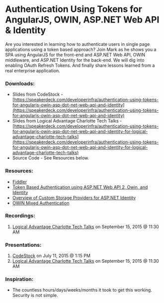 # Authentication Using Tokens for AngularJS, OWIN, ASP.NET Web API & Identity

Are you interested in learning how to authenticate users in single page applications using a token based approach? Join Mark as he shows you a SPA using AngularJS for the front-end and ASP.NET Web API, OWIN middleware, and ASP.NET Identity for the back-end. We will dig into enabling OAuth Refresh Tokens. And finally share lessons learned from a real enterprise application.

### Downloads:
* Slides from CodeStock - [https://speakerdeck.com/developerinfra/authentication-using-tokens-for-angularjs-owin-asp-dot-net-web-api-and-identity](https://speakerdeck.com/developerinfra/authentication-using-tokens-for-angularjs-owin-asp-dot-net-web-api-and-identity)
* Slides from Logical Advantage Charlotte Tech Talks - [https://speakerdeck.com/developerinfra/authentication-using-tokens-for-angularjs-owin-asp-dot-net-web-api-and-identity-for-logical-advantage-charlotte-tech-talks](https://speakerdeck.com/developerinfra/authentication-using-tokens-for-angularjs-owin-asp-dot-net-web-api-and-identity-for-logical-advantage-charlotte-tech-talks)
* Source Code - See Resources below.

### Resources:
* [Fiddler](http://www.telerik.com/fiddler)
* [Token Based Authentication using ASP.NET Web API 2, Owin, and Identity](http://bitoftech.net/2014/06/01/token-based-authentication-asp-net-web-api-2-owin-asp-net-identity/)
* [Overview of Custom Storage Providers for ASP.NET Identity](http://www.asp.net/identity/overview/extensibility/overview-of-custom-storage-providers-for-aspnet-identity)
* [OWIN Mixed Authentication](https://github.com/MohammadYounes/Owin-MixedAuth)

### Recordings:
1. [Logical Advantage Charlotte Tech Talks](https://youtu.be/RiOqC8oOSl8) on September 15, 2015 @ 11:30 AM

### Presentations:
1. [CodeStock](http://www.codestock.org/) on July 11, 2015 @ 1:15 PM
2. [Logical Advantage Charlotte Tech Talks](http://www.meetup.com/Logical-Advantage-Charlotte-Tech-Talks/events/224120141/) on September 15, 2015 @ 11:30 AM

### Inspiration:
* The countless hours/days/weeks/months it took to get this working. Security is not simple.
